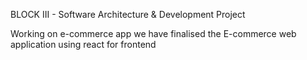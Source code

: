 BLOCK III - Software Architecture & Development Project 

Working on e-commerce app
we have finalised the E-commerce web application
using react for frontend